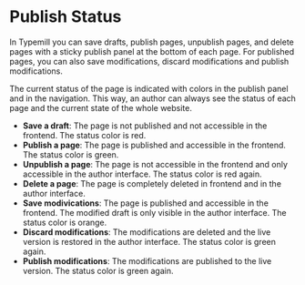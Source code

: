 # Publish Status

In Typemill you can save drafts, publish pages, unpublish pages, and delete pages with a sticky publish panel at the bottom of each page. For published pages, you can also save modifications, discard modifications and publish modifications.

The current status of the page is indicated with colors in the publish panel and in the navigation. This way, an author can always see the status of each page and the current state of the whole website.

* **Save a draft**: The page is not published and not accessible in the frontend. The status color is red.
* **Publish a page**: The page is published and accessible in the frontend. The status color is green.
* **Unpublish a page**: The page is not accessible in the frontend and only accessible in the author interface. The status color is red again.
* **Delete a page**: The page is completely deleted in frontend and in the author interface.
* **Save modivications**: The page is published and accessible in the frontend. The modified draft is only visible in the author interface. The status color is orange.
* **Discard modifications**: The modifications are deleted and the live version is restored in the author interface. The status color is green again.
* **Publish modifications**: The modifications are published to the live version. The status color is green again.


